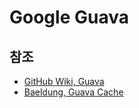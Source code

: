 # Google Guava

## 참조

- [GitHub Wiki, Guava](https://github.com/google/guava/wiki)
- [Baeldung, Guava Cache](https://www.baeldung.com/guava-cache)
